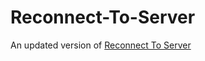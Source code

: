 # Reconnect-To-Server

An updated version of [Reconnect To Server](https://modworkshop.net/mod/13546)